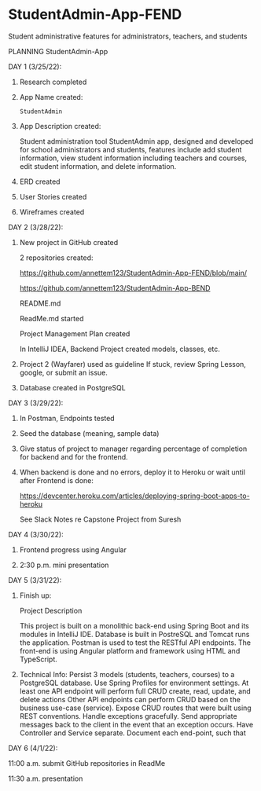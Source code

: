 # StudentAdmin-App-FEND
Student administrative features for administrators, teachers, and students

PLANNING
StudentAdmin-App

DAY 1 (3/25/22):

1.  Research completed
2.  App Name created: 

	    StudentAdmin
      
3.  App Description created: 

    Student administration tool StudentAdmin app, designed and developed for school administrators and students, features include add student                 information, view student information including teachers and courses, edit student information, and delete information.

4.  ERD created

5.  User Stories created

6.  Wireframes created

DAY 2 (3/28/22):

1.  New project in GitHub created

    2 repositories created:

    https://github.com/annettem123/StudentAdmin-App-FEND/blob/main/

    https://github.com/annettem123/StudentAdmin-App-BEND

    README.md

    ReadMe.md started

    Project Management Plan created 

    In IntelliJ IDEA, Backend Project created
	        models, classes, etc.

2.  Project 2 (Wayfarer) used as guideline
    If stuck, review Spring Lesson, google, or submit an issue.
3.  Database created in PostgreSQL

DAY 3 (3/29/22):
 
1.  In Postman, Endpoints tested

2.	Seed the database (meaning, sample data)

3.  Give status of project to manager regarding percentage of completion for backend and for the frontend.

4.  When backend is done and no errors, deploy it to Heroku or wait until after Frontend is done:

    https://devcenter.heroku.com/articles/deploying-spring-boot-apps-to-heroku

    See Slack Notes re Capstone Project from Suresh

DAY 4 (3/30/22):

1.  Frontend progress using Angular

2.  2:30 p.m. mini presentation

DAY 5 (3/31/22):

1.  Finish up:

    Project Description
	
    This project is built on a monolithic back-end using Spring Boot and its modules in IntelliJ IDE.  Database is built in PostreSQL and Tomcat runs the application. Postman is used to test the RESTful API endpoints. The front-end is using Angular platform and framework using HTML and TypeScript. 

2. Technical Info:
Persist 3 models (students, teachers, courses) to a PostgreSQL database.
Use Spring Profiles for environment settings.
At least one API endpoint will perform full CRUD create, read, update, and delete actions
Other API endpoints can perform CRUD based on the business use-case (service).
Expose CRUD routes that were built using REST conventions.
Handle exceptions gracefully.
Send appropriate messages back to the client in the event that an exception occurs.
Have Controller and Service separate.
Document each end-point, such that

DAY 6 (4/1/22):

11:00 a.m. submit GitHub repositories in ReadMe

11:30 a.m. presentation







